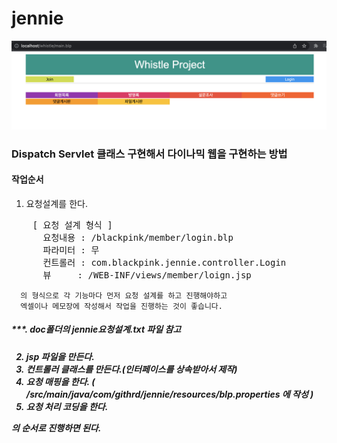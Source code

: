 # jennie
<img src="https://github.com/eunsII/jennie/blob/main/doc/main.png?raw=true" width="700px" height="auto">

<h3>Dispatch Servlet 클래스 구현해서 다이나믹 웹을 구현하는 방법</h3>

<h4>작업순서</h4>

1. 요청설계를 한다.
<pre>
    [ 요청 설계 형식 ]
      요청내용 : /blackpink/member/login.blp
      파라미터 : 무
      컨트롤러 : com.blackpink.jennie.controller.Login
      뷰     : /WEB-INF/views/member/loign.jsp
</pre>
      
      의 형식으로 각 기능마다 먼저 요청 설계를 하고 진행해야하고
      엑셀이나 메모장에 작성해서 작업을 진행하는 것이 좋습니다.

<h5>***. doc폴더의 jennie요청설계.txt 파일 참고<h5>

2. jsp 파일을 만든다.
3. 컨트롤러 클래스를 만든다.(인터페이스를 상속받아서 제작)
4. 요청 매핑을 한다. ( /src/main/java/com/githrd/jennie/resources/blp.properties 에 작성 )
5. 요청 처리 코딩을 한다.

의 순서로 진행하면 된다.
